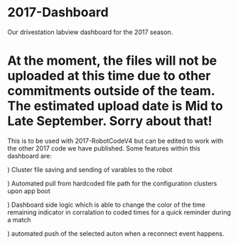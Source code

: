 # 2017-Dashboard
Our drivestation labview dashboard for the 2017 season.

# At the moment, the files will not be uploaded at this time due to other commitments outside of the team. The estimated upload date is Mid to Late September. Sorry about that!

This is to be used with 2017-RobotCodeV4 but can be edited to work with the other 2017 code we have published. Some features within this dashboard are: 
  
  ) Cluster file saving and sending of varables to the robot
  
  ) Automated pull from hardcoded file path for the configuration clusters upon app boot
  
  ) Dashboard side logic which is able to change the color of the time remaining indicator in corralation to coded times for a quick reminder during a match
  
  ) automated push of the selected auton when a reconnect event happens.
